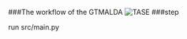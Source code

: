 ###The workflow of the GTMALDA
![TASE](https://github.com/user-attachments/assets/4617d9d1-da96-405d-9c08-35b0d730a3d0)
###step

run src/main.py

